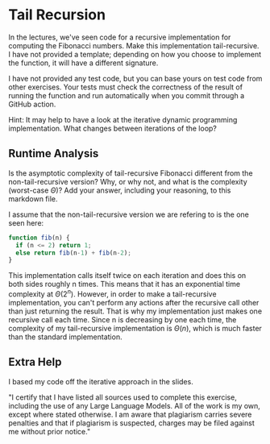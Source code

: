 # Tail Recursion

In the lectures, we've seen code for a recursive implementation for computing
the Fibonacci numbers. Make this implementation tail-recursive. I have not
provided a template; depending on how you choose to implement the function, it
will have a different signature.

I have not provided any test code, but you can base yours on test code from
other exercises. Your tests must check the correctness of the result of running
the function and run automatically when you commit through a GitHub action.

Hint: It may help to have a look at the iterative dynamic programming
implementation. What changes between iterations of the loop?

## Runtime Analysis

Is the asymptotic complexity of tail-recursive Fibonacci different from the
non-tail-recursive version? Why, or why not, and what is the complexity
(worst-case $\Theta$)? Add your answer, including your reasoning, to this
markdown file.

I assume that the non-tail-recursive version we are refering to is the one 
seen here: 

```javascript
function fib(n) {
  if (n <= 2) return 1;
  else return fib(n-1) + fib(n-2);
}
```
This implementation calls itself twice on each iteration and does this 
on both sides roughly n times. This means that it has an exponential time 
complexity at $\Theta(2^n)$. However, in order to make a tail-recursive 
implementation, you can't perform any actions after the recursive call 
other than just returning the result. That is why my implementation just 
makes one recursive call each time. Since n is decreasing by one each time, 
the complexity of my tail-recursive implementation is $\Theta(n)$, which is 
much faster than the standard implementation. 

## Extra Help

I based my code off the iterative approach in the slides. 

"I certify that I have listed all sources used to complete this exercise, 
including the use of any Large Language Models. All of the work is my own, 
except where stated otherwise. I am aware that plagiarism carries severe 
penalties and that if plagiarism is suspected, charges may be filed against 
me without prior notice."
